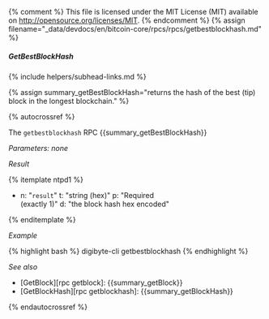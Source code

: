 {% comment %}
This file is licensed under the MIT License (MIT) available on
http://opensource.org/licenses/MIT.
{% endcomment %}
{% assign filename="_data/devdocs/en/bitcoin-core/rpcs/rpcs/getbestblockhash.md" %}

##### GetBestBlockHash
{% include helpers/subhead-links.md %}

{% assign summary_getBestBlockHash="returns the hash of the best (tip) block in the longest blockchain." %}

{% autocrossref %}

The `getbestblockhash` RPC {{summary_getBestBlockHash}}

*Parameters: none*

*Result*

{% itemplate ntpd1 %}
- n: "`result`"
  t: "string (hex)"
  p: "Required<br>(exactly 1)"
  d: "the block hash hex encoded"

{% enditemplate %}

*Example*

{% highlight bash %}
digibyte-cli getbestblockhash
{% endhighlight %}

*See also*

* [GetBlock][rpc getblock]: {{summary_getBlock}}
* [GetBlockHash][rpc getblockhash]: {{summary_getBlockHash}}

{% endautocrossref %}
